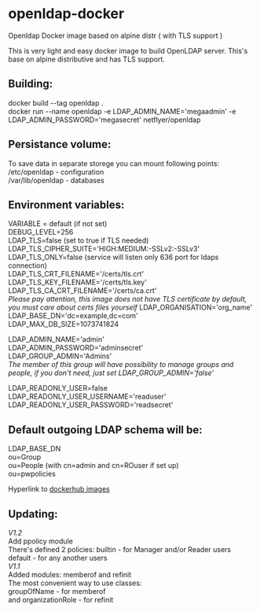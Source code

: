 # openldap-docker
Openldap Docker image based on alpine distr ( with TLS support ) 

This is very light and easy docker image to build OpenLDAP server. This's base on alpine distributive and has TLS support.

## Building:  
docker build --tag openldap .  
docker run --name openldap -e LDAP_ADMIN_NAME='megaadmin' -e LDAP_ADMIN_PASSWORD='megasecret' netflyer/openldap

## Persistance volume:  
To save data in separate storege you can mount following points:  
/etc/openldap - configuration  
/var/lib/openldap - databases

## Environment variables:  
VARIABLE = default (if not set)  
DEBUG_LEVEL=256  
LDAP_TLS=false (set to true if TLS needed)  
LDAP_TLS_CIPHER_SUITE='HIGH:MEDIUM:-SSLv2:-SSLv3'  
LDAP_TLS_ONLY=false (service will listen only 636 port for ldaps connection)  
LDAP_TLS_CRT_FILENAME='/certs/tls.crt'  
LDAP_TLS_KEY_FILENAME='/certs/tls.key'  
LDAP_TLS_CA_CRT_FILENAME='/certs/ca.crt'  
*Please pay attention, this image does not have TLS certificate by default, you must care about certs files yourself*
LDAP_ORGANISATION='org_name'  
LDAP_BASE_DN='dc=example,dc=com'  
LDAP_MAX_DB_SIZE=1073741824  

LDAP_ADMIN_NAME='admin'  
LDAP_ADMIN_PASSWORD='adminsecret'  
LDAP_GROUP_ADMIN='Admins'   
*The member of this group will have possibility to manage groups and people, if you don't need, just set LDAP_GROUP_ADMIN='false'*

LDAP_READONLY_USER=false  
LDAP_READONLY_USER_USERNAME='readuser'  
LDAP_READONLY_USER_PASSWORD='readsecret'  

## Default outgoing LDAP schema will be:
LDAP_BASE_DN  
ou=Group  
ou=People (with cn=admin and cn=ROuser if set up)  
ou=pwpolicies

Hyperlink to [dockerhub images](https://hub.docker.com/r/netflyer/openldap)

## Updating:
*V1.2*   
Add ppolicy module   
There's defined 2 policies: builtin - for Manager and/or Reader users   
default - for any another users   
*V1.1*   
Added modules: memberof and refinit   
The most convenient way to use classes:   
groupOfName - for memberof   
and organizationRole - for refinit   

